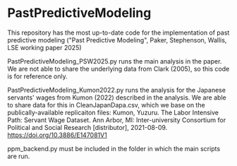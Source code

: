 # PastPredictiveModeling
This repository has the most up-to-date code for the implementation of past predictive modeling ("Past Predictive Modeling", Paker, Stephenson, Wallis, LSE working paper 2025)

PastPredictiveModeling_PSW2025.py runs the main analysis in the paper. We are not able to share the underlying data from Clark (2005), so this code is for reference only.

PastPredictiveModeling_Kumon2022.py runs the analysis for the Japanese servants' wages from Kumon (2022) described in the analysis. We are able to share data for this in CleanJapanDapa.csv, which we base on the publically-available replicaiton files:
Kumon, Yuzuru. The Labor Intensive Path: Servant Wage Dataset. Ann Arbor, MI: Inter-university Consortium for Political and Social Research [distributor], 2021-08-09. https://doi.org/10.3886/E147081V1

ppm_backend.py must be included in the folder in which the main scripts are run.
